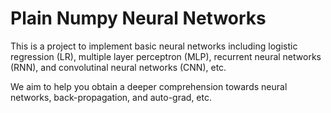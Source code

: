 # Plain Numpy Neural Networks

This is a project to implement basic neural networks including logistic regression (LR), multiple layer perceptron (MLP), recurrent neural networks (RNN), and convolutinal neural networks (CNN), etc.

We aim to help you obtain a deeper comprehension towards neural networks, back-propagation, and auto-grad, etc.
